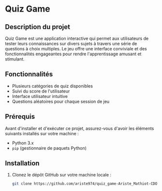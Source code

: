 # Quiz Game

## Description du projet

Quiz Game est une application interactive qui permet aux utilisateurs de tester leurs connaissances sur divers sujets à travers une série de questions à choix multiples. Le jeu offre une interface conviviale et des fonctionnalités engageantes pour rendre l'apprentissage amusant et stimulant.

## Fonctionnalités

- Plusieurs catégories de quiz disponibles
- Suivi du score de l'utilisateur
- Interface utilisateur intuitive
- Questions aléatoires pour chaque session de jeu

## Prérequis

Avant d'installer et d'exécuter ce projet, assurez-vous d'avoir les éléments suivants installés sur votre machine :

- Python 3.x
- `pip` (gestionnaire de paquets Python)

## Installation

1. Clonez le dépôt GitHub sur votre machine locale :

   ```bash
   git clone https://github.com/ariste974/quiz_game-Ariste_Mathiot-CDOF1.git
